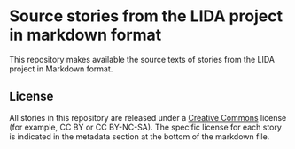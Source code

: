 # Source stories from the LIDA project in markdown format

This repository makes available the source texts of stories from the LIDA project in Markdown format.

## License

All stories in this repository are released under a [Creative Commons](https://creativecommons.org/) license (for example, CC BY or CC BY-NC-SA). The specific license for each story is indicated in the metadata section at the bottom of the markdown file.
